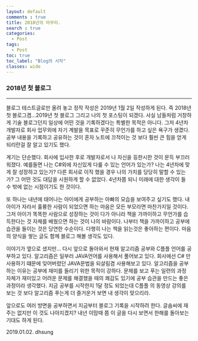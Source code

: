 ```yaml
---
layout: default
comments : true
title: 2018년의 마무리.
search : true
categories:
  - Post
tags:
  - Post
toc: true
toc_label: "Blog의 시작"
classes: wide
---
```

### 2018년 첫 블로그
_ _ _

블로그 테스트글로만 올려 놓고 정작 작성은 2019년 1월 2일 작성하게 된다.
즉 2018년 첫 블로그겸...2019년 첫 블로그 그리고 나의 첫 포스팅이 되겠다.
사실 남들처럼 거창하게 기술 블로그던지 일상에 어떤 것을 기록하겠다는
특별한 목적은 아니다. 그저 4년차 개발자로 회사 업무외에 자기 계발을 목표로 꾸준히 무언가를 하고 싶은 욕구가 생겼다. 공부 내용을 기록하고 공유하는 것이 혼자 노트에 끄적이는 것 보다 훨씬 큰 힘을 얻게 되리란걸 잘 알고 있기도 했다.

계기는 단순했다. 회사에 입사한 후로 개발자로서 나 자신을 등한시한 것이 문득 부끄러워졌다. 예를들면 나는 C#외에 자신있게 다룰 수 있는 언어가 있는가? 나는 4년차에 맞게 잘 성장하고 있는가? 다른 회사로 이직 했을 경우 나의 가치를 당당히 말할 수 있는가? 그 어떤 것도 대답을 시원하게 할 수 없었다. 4년차쯤 되니 미래에 대한 생각이 들 수 밖에 없는 시점이기도 한 것이다.

또 하나는 내년에 태어나는 아이에게 공부하는 아빠의 모습을 보여주고 싶기도 했다. 내 아이가 자라서 훌륭한 사람이 되었으면 하는 마음은 모든 부모라면 마찬가지일 것이다. 그저 아이가 똑똑한 사람으로 성장하는 것이 다가 아니라 책을 가까이하고 무언가를 습득한다는 것 자체를 배웠으면 하는 것이 나의 바람이다. 나부터 책을 가까이하고 공부에 습관을 들이는 것은 당연한 수순이다. 다행히 나는 책을 읽는것은 좋아하는 편이다. 마음의 양식을 쌓는 글도 함께 블로그 해볼 생각도 있다.

이야기가 옆으로 샜지만...
다시 앞으로 돌아와서 현재 알고리즘 공부와 C플플 언어를 공부하고 있다. 알고리즘은 일부러 JAVA언어를 사용해서 풀어보고 있다. 회사에선 C# 만 사용하기 떄문에 잊어버렸던 JAVA문법을 되살림겸 사용해보고 있다. 알고리즘을 공부하는 이유는 공부에 재미를 들리기 위한 목적이 강하다. 문제를 보고 푸는 일련의 과정 자체가 재미있고 어려운 문제를 해결했을 때의 쾌감도 있기에 공부 습관을 만드는 좋은 과정이라 생각했다.
지금 공부를 시작한지 1달 정도 되었는대 C플플 의 동영상 강의를 보는 것 보다 알고리즘 푸는게 더 즐거운거 보면 내 생각이 맞으리라.

앞으로도 여러 방면을 공부하면서 지금부터 블로그 기록을 시작하려 한다. 글솜씨에 재주는 없지만 이 것도 나아지겠지? 내년 이맘때 쯤 이 글을 다시 보면서 한해를 돌아보는 기대도 하게 된다.

2019.01.02. dhsung


